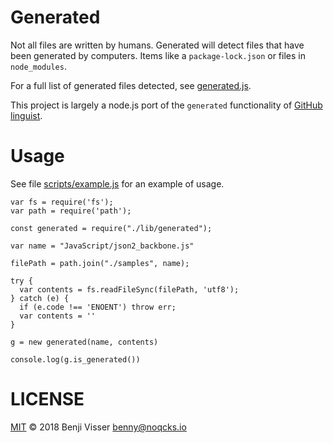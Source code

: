 # Generated

Not all files are written by humans. Generated will detect files that have been
generated by computers. Items like a `package-lock.json` or files in `node_modules`.

For a full list of generated files detected, see [generated.js](lib/generated.js).

This project is largely a node.js port of the `generated` functionality of [GitHub linguist](https://github.com/github/linguist).

# Usage

See file [scripts/example.js](scripts/example.js) for an example of usage.

```
var fs = require('fs');
var path = require('path');

const generated = require("./lib/generated");

var name = "JavaScript/json2_backbone.js"

filePath = path.join("./samples", name);

try {
  var contents = fs.readFileSync(filePath, 'utf8');
} catch (e) {
  if (e.code !== 'ENOENT') throw err;
  var contents = ''
}

g = new generated(name, contents)

console.log(g.is_generated())
```

# LICENSE

[MIT](LICENSE) © 2018 Benji Visser <benny@noqcks.io>
